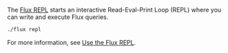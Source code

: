 
The [Flux REPL](/influxdb/v2/tools/flux-repl/) starts an interactive
Read-Eval-Print Loop (REPL) where you can write and execute Flux queries.

```sh
./flux repl
```

For more information, see [Use the Flux REPL](/influxdb/v2/tools/flux-repl/).
